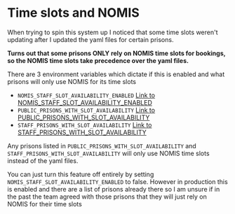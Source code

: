 # Time slots and NOMIS

When trying to spin this system up I noticed that some time slots weren't updating after I updated the yaml files for certain prisons.

**Turns out that some prisons ONLY rely on NOMIS time slots for bookings, so the NOMIS time slots take precedence over the yaml files.**

There are 3 environment variables which dictate if this is enabled and what prisons will only use NOMIS for its time slots

- `NOMIS_STAFF_SLOT_AVAILABILITY_ENABLED` [Link to NOMIS_STAFF_SLOT_AVAILABILITY_ENABLED](https://github.com/ministryofjustice/prison-visits-2/blob/main/docs/configuration.md#nomis_staff_slot_availability_enabled)
- `PUBLIC_PRISONS_WITH_SLOT_AVAILABILITY` [Link to PUBLIC_PRISONS_WITH_SLOT_AVAILABILITY](https://github.com/ministryofjustice/prison-visits-2/blob/main/docs/configuration.md#public_prisons_with_slot_availability)
- `STAFF_PRISONS_WITH_SLOT_AVAILABILITY` [Link to STAFF_PRISONS_WITH_SLOT_AVAILABILITY](https://github.com/ministryofjustice/prison-visits-2/blob/main/docs/configuration.md#staff_prisons_with_slot_availability)

Any prisons listed in `PUBLIC_PRISONS_WITH_SLOT_AVAILABILITY` and `STAFF_PRISONS_WITH_SLOT_AVAILABILITY` will only use NOMIS time slots instead of the yaml files.

You can just turn this feature off entirely by setting `NOMIS_STAFF_SLOT_AVAILABILITY_ENABLED` to false. However in production this is enabled and there are a list of prisons already there so I am unsure if in the past the team agreed with those prisons that they will just rely on NOMIS for their time slots
